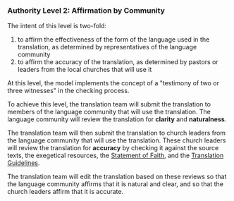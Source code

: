 
### Authority Level 2: Affirmation by Community

The intent of this level is two-fold:

1. to affirm the effectiveness of the form of the language used in the translation, as determined by representatives of the language community
1. to affirm the accuracy of the translation, as determined by pastors or leaders from the local churches that will use it

At this level, the model implements the concept of a "testimony of two or three witnesses" in the checking process.

To achieve this level, the translation team will submit the translation to members of the language community that will use the translation. The language community will review the translation for **clarity** and **naturalness**.

The translation team will then submit the translation to church leaders from the language community that will use the translation. These church leaders will review the translation for **accuracy** by checking it against the source texts, the exegetical resources, the [Statement of Faith](../../intro/statement-of-faith/01.md), and the [Translation Guidelines](../../intro/translation-guidelines/01.md).

The translation team will edit the translation based on these reviews so that the language community affirms that it is natural and clear, and so that the church leaders affirm that it is accurate.
